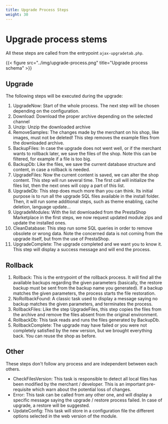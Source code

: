 ```yaml
---
title: Upgrade Process Steps
weight: 30
---
```


# Upgrade process stems

All these steps are called from the entrypoint `ajax-upgradetab.php`.

{{< figure src="../img/upgrade-process.png" title="Upgrade process schema" >}}

## Upgrade

The following steps will be executed during the upgrade:

1. UpgradeNow: Start of the whole process. The next step will be chosen depending on the configuration.
2. Download: Download the proper archive depending on the selected channel
3. Unzip: Unzip the downloaded archive
4. RemoveSamples: The changes made by the merchant on his shop, like images, must not be deleted! This step removes the example files from the downloaded archive.
5. BackupFiles: In case the upgrade does not went well, or if the merchant wants to rollback later, we save the files of the shop. Note this can be filtered, for example if a file is too big.
6. BackupDb: Like the files, we save the current database structure and content, in case a rollback is needed.
7. UpgradeFiles: Now the current content is saved, we can alter the shop content. This step will run several time. The first call will initialize the files list, then the next ones will copy a part of this list.
8. UpgradeDb: This step does much more than you can think. Its initial purpose is to run all the upgrade SQL files available in the install folder. Then, it will run some additional steps, such as theme enabling, cache deletion, language update...
9. UpgradeModules: With the list downloaded from the PrestaShop Marketplace in the first steps, we now request updated module zips and update the installed ones.
10. CleanDatabase: This step run some SQL queries in order to remove obsolete or wrong 	data. Note the concerned data is not coming from the upgrade itself, but from the use of PrestaShop.
11. UpgradeComplete: The upgrade completed and we want you to know it. This step will display a success message and will end the process.

## Rollback

1. Rollback: This is the entrypoint of the rollback process. It will find all the available backups regarding the given parameters (basically, the restore backup must be sent from the backup name you generated). If a backup matches the given parameters, the process starts the file restoration.
2. NoRollbackFound: A classic task used to display a message saying no backup matches the given parameters, and terminates the process.
3. RollbackFiles: Like the step UpgradeFiles, this step copies the files from the archive and remove the files absent from the original environment.
4. RollbackDb: This task reads and runs the files generated by BackupDb.
5. RollbackComplete: The upgrade may have failed or you were not completely satisfied by the new version, but we brought everything back. You can reuse the shop as before.

## Other

These steps don't follow any process and are independent between each others.

- CheckFilesVersion: This task is responsible to detect all local files has been modified by the merchant / developer. This is an important pre-requisite which warn about the potential loss of changes.
- Error: This task can be called from any other one, and will display a specific message saying the upgrade / restore process failed. In case of upgrade, a restore will be suggested.
- UpdateConfig: This task will store in a configuration file the different options selected in the web version of the module.
